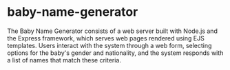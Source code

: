# baby-name-generator
The Baby Name Generator consists of a web server built with Node.js and the Express framework, which serves web pages rendered using EJS templates. Users interact with the system through a web form, selecting options for the baby's gender and nationality, and the system responds with a list of names that match these criteria.

